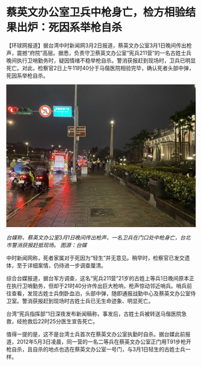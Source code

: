 # 蔡英文办公室卫兵中枪身亡，检方相验结果出炉：死因系举枪自杀

【环球网报道】据台湾中时新闻网3月2日报道，蔡英文办公室3月1日晚间传出枪声，震撼“府院”高层。据悉，负责守卫蔡英文办公室“宪兵211营”的一名古姓士兵晚间执行卫哨勤务时，疑因情绪不稳举枪自杀。警消获报赶到现场时，卫兵已明显死亡。对此，检察官2日上午11时40分于马偕医院相验完毕，确认死者头部中弹，死因系举枪自杀。

![d1e11669e1bde91200ed5a9cd2cbc97e.jpg](https://raw.githubusercontent.com/qqhsx/qqnews_image/main/2024/03/02/蔡英文办公室卫兵中枪身亡，检方相验结果出炉：死因系举枪自杀/d1e11669e1bde91200ed5a9cd2cbc97e.jpg)

_台媒称，蔡英文办公室3月1日晚间传出枪声，一名卫兵在门口处中枪身亡，台北市警消获报赶抵现场。 图源：台媒_

中时新闻网称，死者家属对于死因为“轻生”并无意见。稍早时，检察官已发交遗体，至于详细案情，仍待进一步调查厘清。

综合台媒报道，据台军方调查，这名“宪兵211营”21岁的古姓上等兵1日晚间原本正在执行卫哨勤务，但却于21时40分许传出巨大枪响，枪声惊动邻近哨兵。哨兵前往查看，发现古姓士兵倒卧血泊，头部中弹，随即通报战勤中心及蔡英文办公室侍卫室。警消获报赶到现场时古姓士兵已无生命迹象、明显死亡。

台湾“宪兵指挥部”1日深夜发布新闻稿称，事发后，古姓士兵被转送马偕医院急救，经抢救后22时25分医生宣告死亡。

值得一提的是，这不是台湾士兵首次在蔡英文办公室执勤时自杀。据台媒此前报道，2012年5月3日凌晨，同一营的一名二等兵在蔡英文办公室正门用T91步枪开枪自杀，且自杀的地点也选在蔡英文办公室一号门，与3月1日轻生的古姓士兵一样。

